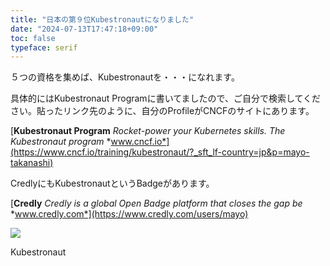 ```yaml
---
title: "日本の第９位Kubestronautになりました"
date: "2024-07-13T17:47:18+09:00"
toc: false
typeface: serif
---
```

５つの資格を集めば、Kubestronautを・・・になれます。

具体的にはKubestronaut Programに書いてましたので、ご自分で検索してください。貼ったリンク先のように、自分のProfileがCNCFのサイトにあります。


[**Kubestronaut Program**
*Rocket-power your Kubernetes skills. The Kubestronaut program*
*www.cncf.io*](https://www.cncf.io/training/kubestronaut/?_sft_lf-country=jp&p=mayo-takanashi)

CredlyにもKubestronautというBadgeがあります。


[**Credly**
*Credly is a global Open Badge platform that closes the gap be*
*www.credly.com*](https://www.credly.com/users/mayo)

![](https://assets.st-note.com/img/1720860322465-HYKrxrf3Je.png?width=800)

Kubestronaut


